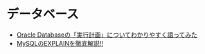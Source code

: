 # データベース
- [Oracle Databaseの「実行計画」についてわかりやすく語ってみた](https://qiita.com/zd6ir7/items/abbb1e92701992d32b88)
- [MySQLのEXPLAINを徹底解説!!](http://nippondanji.blogspot.com/2009/03/mysqlexplain.html)
